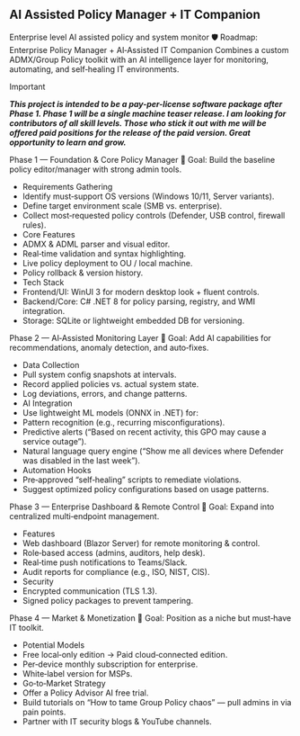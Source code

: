 ## AI Assisted Policy Manager + IT Companion
Enterprise level AI assisted policy and system monitor
🛡 Roadmap: Enterprise Policy Manager + AI‑Assisted IT Companion
Combines a custom ADMX/Group Policy toolkit with an AI intelligence layer for monitoring, automating, and self‑healing IT environments.

> [!IMPORTANT]
***This project is intended to be a pay-per-license software package after Phase 1.
 Phase 1 will be a single machine teaser release. I am looking for contributors
 of all skill levels. Those who stick it out with me will be offered paid positions
 for the release of the paid version. Great opportunity to learn and grow.***



Phase 1 — Foundation & Core Policy Manager
🎯 Goal: Build the baseline policy editor/manager with strong admin tools.
- Requirements Gathering
- Identify must‑support OS versions (Windows 10/11, Server variants).
- Define target environment scale (SMB vs. enterprise).
- Collect most‑requested policy controls (Defender, USB control, firewall rules).
- Core Features
- ADMX & ADML parser and visual editor.
- Real‑time validation and syntax highlighting.
- Live policy deployment to OU / local machine.
- Policy rollback & version history.
- Tech Stack
- Frontend/UI: WinUI 3 for modern desktop look + fluent controls.
- Backend/Core: C# .NET 8 for policy parsing, registry, and WMI integration.
- Storage: SQLite or lightweight embedded DB for versioning.

Phase 2 — AI‑Assisted Monitoring Layer
🎯 Goal: Add AI capabilities for recommendations, anomaly detection, and auto‑fixes.
- Data Collection
- Pull system config snapshots at intervals.
- Record applied policies vs. actual system state.
- Log deviations, errors, and change patterns.
- AI Integration
- Use lightweight ML models (ONNX in .NET) for:
- Pattern recognition (e.g., recurring misconfigurations).
- Predictive alerts (“Based on recent activity, this GPO may cause a service outage”).
- Natural language query engine (“Show me all devices where Defender was disabled in the last week”).
- Automation Hooks
- Pre‑approved “self‑healing” scripts to remediate violations.
- Suggest optimized policy configurations based on usage patterns.

Phase 3 — Enterprise Dashboard & Remote Control
🎯 Goal: Expand into centralized multi‑endpoint management.
- Features
- Web dashboard (Blazor Server) for remote monitoring & control.
- Role‑based access (admins, auditors, help desk).
- Real‑time push notifications to Teams/Slack.
- Audit reports for compliance (e.g., ISO, NIST, CIS).
- Security
- Encrypted communication (TLS 1.3).
- Signed policy packages to prevent tampering.

Phase 4 — Market & Monetization
🎯 Goal: Position as a niche but must‑have IT toolkit.
- Potential Models
- Free local‑only edition → Paid cloud‑connected edition.
- Per‑device monthly subscription for enterprise.
- White‑label version for MSPs.
- Go‑to‑Market Strategy
- Offer a Policy Advisor AI free trial.
- Build tutorials on “How to tame Group Policy chaos” — pull admins in via pain points.
- Partner with IT security blogs & YouTube channels.
